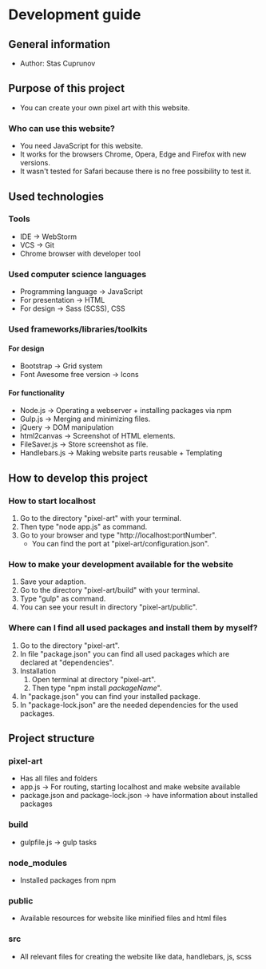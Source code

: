 # Development guide

## General information

- Author: Stas Cuprunov

## Purpose of this project

- You can create your own pixel art with this website.

### Who can use this website?

- You need JavaScript for this website.
- It works for the browsers Chrome, Opera, Edge and Firefox with new versions.
- It wasn't tested for Safari because there is no free possibility to test it.

## Used technologies

### Tools

- IDE -> WebStorm
- VCS -> Git
- Chrome browser with developer tool

### Used computer science languages

- Programming language -> JavaScript
- For presentation -> HTML
- For design -> Sass (SCSS), CSS

### Used frameworks/libraries/toolkits

#### For design

- Bootstrap -> Grid system
- Font Awesome free version -> Icons

#### For functionality

- Node.js -> Operating a webserver + installing packages via npm
- Gulp.js -> Merging and minimizing files.
- jQuery -> DOM manipulation
- html2canvas -> Screenshot of HTML elements.
- FileSaver.js -> Store screenshot as file.
- Handlebars.js -> Making website parts reusable + Templating

## How to develop this project

### How to start localhost

1. Go to the directory "pixel-art" with your terminal.
2. Then type "node app.js" as command.
3. Go to your browser and type "http://localhost:portNumber". 
   - You can find the port at "pixel-art/configuration.json".

### How to make your development available for the website

1. Save your adaption.
2. Go to the directory "pixel-art/build" with your terminal.
3. Type "gulp" as command.
4. You can see your result in directory "pixel-art/public".

### Where can I find all used packages and install them by myself?

1. Go to the directory "pixel-art".
2. In file "package.json" you can find all used packages which are declared at "dependencies".
3. Installation
   1. Open terminal at directory "pixel-art".
   2. Then type "npm install *packageName*".
4. In "package.json" you can find your installed package.
5. In "package-lock.json" are the needed dependencies for the used packages.

## Project structure

### pixel-art

- Has all files and folders
- app.js -> For routing, starting localhost and make website available
- package.json and package-lock.json -> have information about installed packages

### build

- gulpfile.js -> gulp tasks

### node_modules

- Installed packages from npm

### public

- Available resources for website like minified files and html files

### src

- All relevant files for creating the website like data, handlebars, js, scss
